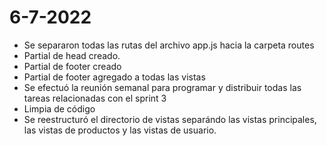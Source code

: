 # 6-7-2022

- Se separaron todas las rutas del archivo app.js hacia la carpeta routes
- Partial de head creado.
- Partial de footer creado
- Partial de footer agregado a todas las vistas
- Se efectuó la reunión semanal para programar y distribuir todas las tareas relacionadas con el sprint 3
- Limpia de código
- Se reestructuró el directorio de vistas separándo las vistas principales, las vistas de productos y las vistas de usuario.
